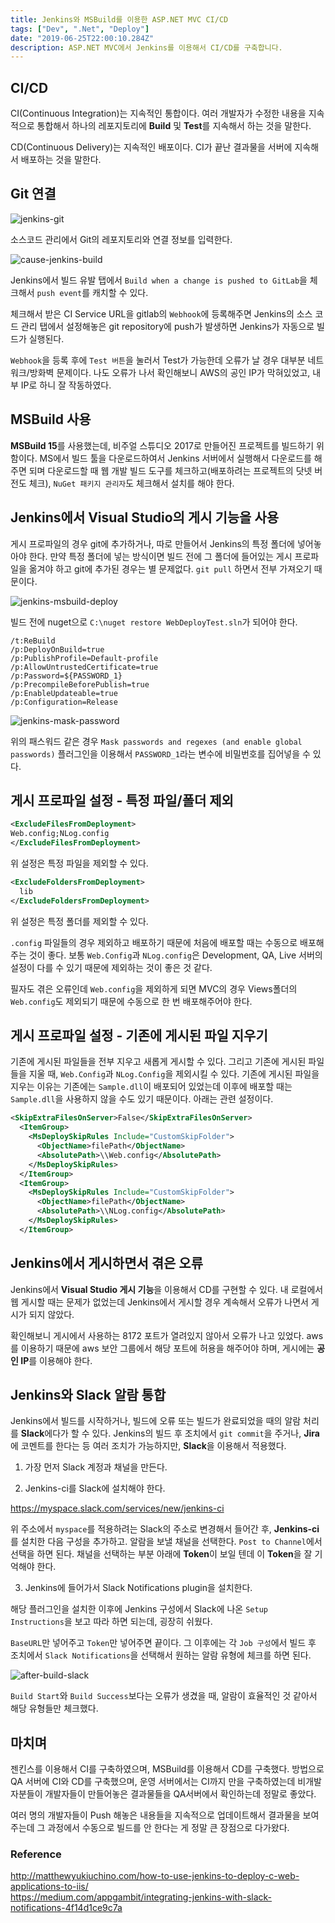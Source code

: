 ```yaml
---
title: Jenkins와 MSBuild를 이용한 ASP.NET MVC CI/CD
tags: ["Dev", ".Net", "Deploy"]
date: "2019-06-25T22:00:10.284Z"
description: ASP.NET MVC에서 Jenkins를 이용해서 CI/CD를 구축합니다.
---
```


## CI/CD

CI(Continuous Integration)는 지속적인 통합이다. 여러 개발자가 수정한 내용을 지속적으로 통합해서 하나의 레포지토리에 **Build** 및 **Test**를 지속해서 하는 것을 말한다.

CD(Continuous Delivery)는 지속적인 배포이다. CI가 끝난 결과물을 서버에 지속해서 배포하는 것을 말한다.

## Git 연결

![jenkins-git](./jenkins-git.png)

소스코드 관리에서 Git의 레포지토리와 연결 정보를 입력한다.

![cause-jenkins-build](./cause-jenkins-build.png)

Jenkins에서 빌드 유발 탭에서 `Build when a change is pushed to GitLab`을 체크해서 `push event`를 캐치할 수 있다.

체크해서 받은 CI Service URL을 gitlab의 `Webhook`에 등록해주면 Jenkins의 소스 코드 관리 탭에서 설정해놓은 git repository에 push가 발생하면 Jenkins가 자동으로 빌드가 실행된다.

`Webhook`을 등록 후에 `Test 버튼`을 눌러서 Test가 가능한데 오류가 날 경우 대부분 네트워크/방화벽 문제이다. 나도 오류가 나서 확인해보니 AWS의 공인 IP가 막혀있었고, 내부 IP로 하니 잘 작동하였다.

## MSBuild 사용

**MSBuild 15**를 사용했는데, 비주얼 스튜디오 2017로 만들어진 프로젝트를 빌드하기 위함이다. MS에서 빌드 툴을 다운로드하여서 Jenkins 서버에서 실행해서 다운로드를 해주면 되며 다운로드할 때 웹 개발 빌드 도구를 체크하고(배포하려는 프로젝트의 닷넷 버전도 체크), `NuGet 패키지 관리자`도 체크해서 설치를 해야 한다.

## Jenkins에서 Visual Studio의 게시 기능을 사용

게시 프로파일의 경우 git에 추가하거나, 따로 만들어서 Jenkins의 특정 폴더에 넣어놓아야 한다.
만약 특정 폴더에 넣는 방식이면 빌드 전에 그 폴더에 들어있는 게시 프로파일을 옮겨야 하고 git에 추가된 경우는 별 문제없다.
`git pull` 하면서 전부 가져오기 때문이다.

![jenkins-msbuild-deploy](./jenkins-msbuild-deploy.png)

빌드 전에 nuget으로 `C:\nuget restore WebDeployTest.sln`가 되어야 한다.

```
/t:ReBuild
/p:DeployOnBuild=true
/p:PublishProfile=Default-profile
/p:AllowUntrustedCertificate=true
/p:Password=${PASSWORD_1}
/p:PrecompileBeforePublish=true
/p:EnableUpdateable=true 
/p:Configuration=Release
```

![jenkins-mask-password](./jenkins-mask-password.png)

위의 패스워드 같은 경우 `Mask passwords and regexes (and enable global passwords)` 플러그인을 이용해서 `PASSWORD_1`라는 변수에 비밀번호를 집어넣을 수 있다.

## 게시 프로파일 설정 - 특정 파일/폴더 제외

```xml
<ExcludeFilesFromDeployment>
Web.config;NLog.config
</ExcludeFilesFromDeployment>
```

위 설정은 특정 파일을 제외할 수 있다.

```xml
<ExcludeFoldersFromDeployment>
  lib
</ExcludeFoldersFromDeployment>
```

위 설정은 특정 폴더를 제외할 수 있다.

`.config` 파일들의 경우 제외하고 배포하기 때문에 처음에 배포할 때는 수동으로 배포해주는 것이 좋다. 보통 `Web.Config`과 `NLog.config`은 Development, QA, Live 서버의 설정이 다를 수 있기 때문에 제외하는 것이 좋은 것 같다.

필자도 겪은 오류인데 `Web.config`을 제외하게 되면 MVC의 경우 Views폴더의 `Web.config`도 제외되기 때문에 수동으로 한 번 배포해주어야 한다.

## 게시 프로파일 설정 - 기존에 게시된 파일 지우기

기존에 게시된 파일들을 전부 지우고 새롭게 게시할 수 있다. 그리고 기존에 게시된 파일들을 지울 때, `Web.Config`과 `NLog.Config`을 제외시킬 수 있다.
기존에 게시된 파일을 지우는 이유는 기존에는 `Sample.dll`이 배포되어 있었는데 이후에 배포할 때는 `Sample.dll`을 사용하지 않을 수도 있기 때문이다. 아래는 관련 설정이다.

```xml
<SkipExtraFilesOnServer>False</SkipExtraFilesOnServer>
  <ItemGroup>
    <MsDeploySkipRules Include="CustomSkipFolder">
      <ObjectName>filePath</ObjectName>
      <AbsolutePath>\\Web.config</AbsolutePath>
    </MsDeploySkipRules>
  </ItemGroup>
  <ItemGroup>
    <MsDeploySkipRules Include="CustomSkipFolder">
      <ObjectName>filePath</ObjectName>
      <AbsolutePath>\\NLog.config</AbsolutePath>
    </MsDeploySkipRules>
  </ItemGroup>
```

## Jenkins에서 게시하면서 겪은 오류

Jenkins에서 **Visual Studio 게시 기능**을 이용해서 CD를 구현할 수 있다. 내 로컬에서 웹 게시할 때는 문제가 없었는데 Jenkins에서 게시할 경우 계속해서 오류가 나면서 게시가 되지 않았다.

확인해보니 게시에서 사용하는 8172 포트가 열려있지 않아서 오류가 나고 있었다.
aws를 이용하기 때문에 aws 보안 그룹에서 해당 포트에 허용을 해주어야 하며, 게시에는 **공인 IP**를 이용해야 한다.

## Jenkins와 Slack 알람 통합

Jenkins에서 빌드를 시작하거나, 빌드에 오류 또는 빌드가 완료되었을 때의 알람 처리를 **Slack**에다가 할 수 있다. Jenkins의 빌드 후 조치에서 `git commit`을 주거나, **Jira**에 코멘트를 한다는 등 여러 조치가 가능하지만, **Slack**을 이용해서 적용했다.


1. 가장 먼저 Slack 계정과 채널을 만든다.

2. Jenkins-ci를 Slack에 설치해야 한다.

https://myspace.slack.com/services/new/jenkins-ci

위 주소에서 `myspace`를 적용하려는 Slack의 주소로 변경해서 들어간 후, **Jenkins-ci**를 설치한 다음 구성을 추가하고. 알람을 보낼 채널을 선택한다. `Post to Channel`에서 선택을 하면 된다. 채널을 선택하는 부분 아래에 **Token**이 보일 텐데 이 **Token**을 잘 기억해야 한다.

3. Jenkins에 들어가서 Slack Notifications plugin을 설치한다.

해당 플러그인을 설치한 이후에 Jenkins 구성에서 Slack에 나온 `Setup Instructions`을 보고 따라 하면 되는데, 굉장히 쉬웠다.

`BaseURL`만 넣어주고 `Token`만 넣어주면 끝이다.
그 이후에는 각 `Job 구성`에서 빌드 후 조치에서 `Slack Notifications`을 선택해서 원하는 알람 유형에 체크를 하면 된다.

![after-build-slack](./after-build-slack.png)

`Build Start`와 `Build Success`보다는 오류가 생겼을 때, 알람이 효율적인 것 같아서 해당 유형들만 체크했다.

## 마치며

젠킨스를 이용해서 CI를 구축하였으며, MSBuild를 이용해서 CD를 구축했다. 방법으로 QA 서버에 CI와 CD를 구축했으며, 운영 서버에서는 CI까지 만을 구축하였는데 비개발자분들이 개발자들이 만들어놓은 결과물들을 QA서버에서 확인하는데 정말로 좋았다.

여러 명의 개발자들이 Push 해놓은 내용들을 지속적으로 업데이트해서 결과물을 보여주는데 그 과정에서 수동으로 빌드를 안 한다는 게 정말 큰 장점으로 다가왔다.

### Reference
http://matthewyukiuchino.com/how-to-use-jenkins-to-deploy-c-web-applications-to-iis/  
https://medium.com/appgambit/integrating-jenkins-with-slack-notifications-4f14d1ce9c7a